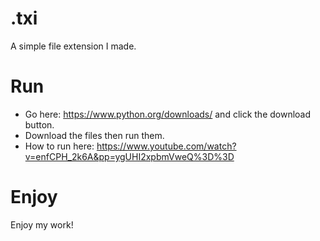 # .txi
A simple file extension I made.

# Run
+ Go here: https://www.python.org/downloads/ and click the download button.
+ Download the files then run them.
+ How to run here: https://www.youtube.com/watch?v=enfCPH_2k6A&pp=ygUHI2xpbmVweQ%3D%3D

# Enjoy
Enjoy my work!
